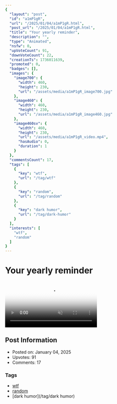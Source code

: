 ```yaml
---
{
  "layout": "post",
  "id": "a1mP1gR",
  "url": "/2025/01/04/a1mP1gR.html",
  "post_url": "/2025/01/04/a1mP1gR.html",
  "title": "Your yearly reminder",
  "description": "",
  "type": "Animated",
  "nsfw": 0,
  "upVoteCount": 91,
  "downVoteCount": 22,
  "creationTs": 1736011639,
  "promoted": 0,
  "badges": [],
  "images": {
    "image700": {
      "width": 460,
      "height": 230,
      "url": "/assets/media/a1mP1gR_image700.jpg"
    },
    "image460": {
      "width": 460,
      "height": 230,
      "url": "/assets/media/a1mP1gR_image460.jpg"
    },
    "image460sv": {
      "width": 460,
      "height": 230,
      "url": "/assets/media/a1mP1gR_video.mp4",
      "hasAudio": 0,
      "duration": 1
    }
  },
  "commentsCount": 17,
  "tags": [
    {
      "key": "wtf",
      "url": "/tag/wtf"
    },
    {
      "key": "random",
      "url": "/tag/random"
    },
    {
      "key": "dark humor",
      "url": "/tag/dark-humor"
    }
  ],
  "interests": [
    "wtf",
    "random"
  ]
}
---
```


# Your yearly reminder

<video controls playsinline loop muted poster="/assets/media/a1mP1gR_image460.jpg">
  <source src="/assets/media/a1mP1gR_video.mp4" type="video/mp4">
  Your browser does not support the video tag.
</video>

## Post Information

- Posted on: January 04, 2025
- Upvotes: 91
- Comments: 17

### Tags

- [wtf](/tag/wtf)
- [random](/tag/random)
- [dark humor](/tag/dark humor)
